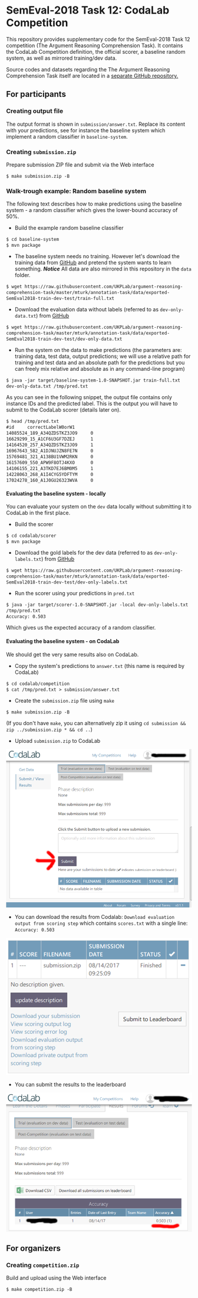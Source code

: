# SemEval-2018 Task 12: CodaLab Competition

This repository provides supplementary code for the SemEval-2018 Task 12 competition (The Argument Reasoning Comprehension Task). It contains the CodaLab Competition definition, the official scorer, a baseline random system, as well as mirrored training/dev data.

Source codes and datasets regarding the The Argument Reasoning Comprehension Task itself are located in a [separate GitHub repository.](https://github.com/UKPLab/argument-reasoning-comprehension-task/)

## For participants

### Creating output file

The output format is shown in `submission/answer.txt`. Replace its content with your predictions, see for instance the baseline system which implement a random classifier in `baseline-system`.

### Creating `submission.zip`

Prepare submission ZIP file and submit via the Web interface

```
$ make submission.zip -B
```
### Walk-trough example: Random baseline system

The following text describes how to make predictions using the baseline system - a random classifier which gives the lower-bound accuracy of 50%.

* Build the example random baseline classifier
```
$ cd baseline-system
$ mvn package
```
* The baseline system needs no training. However let's download the training data from [GitHub]((https://github.com/UKPLab/argument-reasoning-comprehension-task/tree/master/mturk/annotation-task/data/exported-SemEval2018-train-dev-test)) and pretend the system wants to learn something. ***Notice*** All data are also mirrored in this repository in the `data` folder.
```
$ wget https://raw.githubusercontent.com/UKPLab/argument-reasoning-comprehension-task/master/mturk/annotation-task/data/exported-SemEval2018-train-dev-test/train-full.txt
```
* Download the evaluation data without labels (referred to as `dev-only-data.txt`) from [GitHub](https://github.com/UKPLab/argument-reasoning-comprehension-task/tree/master/mturk/annotation-task/data/exported-SemEval2018-train-dev-test)
```
$ wget https://raw.githubusercontent.com/UKPLab/argument-reasoning-comprehension-task/master/mturk/annotation-task/data/exported-SemEval2018-train-dev-test/dev-only-data.txt
```
* Run the system on the data to make predictions (the parameters are: training data, test data, output predictions; we will use a relative path for training and test data and an absolute path for the predictions but you can freely mix relative and absolute as in any command-line program)
```
$ java -jar target/baseline-system-1.0-SNAPSHOT.jar train-full.txt dev-only-data.txt /tmp/pred.txt
```
As you can see in the following snippet, the output file contains only instance IDs and the predicted label. This is the output you will have to submit to the CodaLab scorer (details later on).
```
$ head /tmp/pred.txt 
#id     correctLabelW0orW1
14085524_189_A34QZDSTKZ3JO9     0
16629299_15_A1CF6U3GF7DZEJ      1
14164520_257_A34QZDSTKZ3JO9     1
16967643_582_A1DJNUJZN8FE7N     0
15769481_321_A138BU1VWM2RKN     0
16157609_550_APW9F8OTJ4KXO      0
14106155_221_A3TKD7EJ6BM0M5     1
14228063_268_A1I4CYG5YDFTYM     0
17024278_160_A1J0GU26323WVA     0
```

#### Evaluating the baseline system - locally

You can evaluate your system on the `dev` data locally without submitting it to CodaLab in the first place.

* Build the scorer
```
$ cd codalab/scorer
$ mvn package
```
* Download the gold labels for the dev data (referred to as `dev-only-labels.txt`) from [GitHub](https://github.com/UKPLab/argument-reasoning-comprehension-task/tree/master/mturk/annotation-task/data/exported-SemEval2018-train-dev-test)
```
$ wget https://raw.githubusercontent.com/UKPLab/argument-reasoning-comprehension-task/master/mturk/annotation-task/data/exported-SemEval2018-train-dev-test/dev-only-labels.txt
```
* Run the scorer using your predictions in `pred.txt`
```
$ java -jar target/scorer-1.0-SNAPSHOT.jar -local dev-only-labels.txt /tmp/pred.txt
Accuracy: 0.503
```
Which gives us the expected accuracy of a random classifier.

#### Evaluating the baseline system - on CodaLab

We should get the very same results also on CodaLab.

* Copy the system's predictions to `answer.txt` (this name is required by CodaLab)
```
$ cd codalab/competition
$ cat /tmp/pred.txt > submission/answer.txt 
```
* Create the `submission.zip` file using `make`
```
$ make submission.zip -B
```
(If you don't have `make`, you can alternatively zip it using ```cd submission && zip ../submission.zip * && cd ..```)
* Upload `submission.zip` to CodaLab

![codalab1](img/codalab1.png)

* You can download the results from Codalab: `Download evaluation output from scoring step` which contains `scores.txt` with a single line: `Accuracy: 0.503`

![codalab2](img/codalab2.png)

* You can submit the results to the leaderboard

![codalab3](img/codalab3.png)


## For organizers

### Creating `competition.zip`

Build and upload using the Web interface

```
$ make competition.zip -B
```